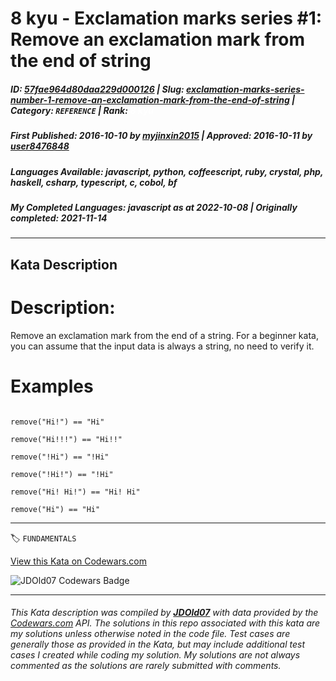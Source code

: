 # 8 kyu - Exclamation marks series #1: Remove an exclamation mark from the end of string

##### **ID**: [57fae964d80daa229d000126](https://www.codewars.com/kata/57fae964d80daa229d000126) | **Slug**: [exclamation-marks-series-number-1-remove-an-exclamation-mark-from-the-end-of-string](https://www.codewars.com/kata/57fae964d80daa229d000126) | **Category**: `REFERENCE` | **Rank**: <span style="color:white">8 kyu</span>

##### **First Published**: 2016-10-10 ***by*** [myjinxin2015](https://www.codewars.com/users/myjinxin2015) | **Approved**: 2016-10-11 ***by*** [user8476848](https://www.codewars.com/users/user8476848)

##### **Languages Available**: javascript, python, coffeescript, ruby, crystal, php, haskell, csharp, typescript, c, cobol, bf

##### **My Completed Languages**: javascript ***as at*** 2022-10-08 | **Originally completed**: 2021-11-14

---

## Kata Description


# Description:



Remove an exclamation mark from the end of a string. For a beginner kata, you can assume that the input data is always a string, no need to verify it.



# Examples



```

remove("Hi!") == "Hi"

remove("Hi!!!") == "Hi!!"

remove("!Hi") == "!Hi"

remove("!Hi!") == "!Hi"

remove("Hi! Hi!") == "Hi! Hi"

remove("Hi") == "Hi"

```

---


🏷 `FUNDAMENTALS`


[View this Kata on Codewars.com](https://www.codewars.com/kata/57fae964d80daa229d000126)

![](https://www.codewars.com/users/jdold07/badges/large "JDOld07 Codewars Badge")

---

###### *This Kata description was compiled by [**JDOld07**](https://tpstech.dev) with data provided by the [Codewars.com](https://www.codewars.com) API.  The solutions in this repo associated with this kata are my solutions unless otherwise noted in the code file.  Test cases are generally those as provided in the Kata, but may include additional test cases I created while coding my solution.  My solutions are not always commented as the solutions are rarely submitted with comments.*
